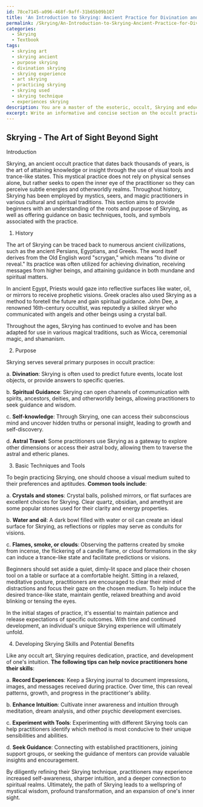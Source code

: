 ```yaml
---
id: 78ce7145-a096-468f-9aff-31b65b09b107
title: 'An Introduction to Skrying: Ancient Practice for Divination and Self-Discovery'
permalink: /Skrying/An-Introduction-to-Skrying-Ancient-Practice-for-Divination-and-Self-Discovery/
categories:
  - Skrying
  - Textbook
tags:
  - skrying art
  - skrying ancient
  - purpose skrying
  - divination skrying
  - skrying experience
  - art skrying
  - practicing skrying
  - skrying used
  - skrying technique
  - experiences skrying
description: You are a master of the esoteric, occult, Skrying and education, you have written many textbooks on the subject in ways that provide students with rich and deep understanding of the subject. You are being asked to write textbook-like sections on a topic and you do it with full context, explainability, and reliability in accuracy to the true facts of the topic at hand, in a textbook style that a student would easily be able to learn from, in a rich, engaging, and contextual way. Always include relevant context (such as formulas and history), related concepts, and in a way that someone can gain deep insights from.
excerpt: Write an informative and concise section on the occult practice of Skrying, suitable for inclusion in a grimoire, lesson, spellbook, or treatise. This section should cover the history, purpose, and basic techniques of Skrying, along with any important tools or symbols associated with the practice. Additionally, provide guidance for a novice practitioner on how to develop their Skrying skills and the potential benefits of mastering this art.
---
```


## Skrying - The Art of Sight Beyond Sight

Introduction

Skrying, an ancient occult practice that dates back thousands of years, is the art of attaining knowledge or insight through the use of visual tools and trance-like states. This mystical practice does not rely on physical senses alone, but rather seeks to open the inner eye of the practitioner so they can perceive subtle energies and otherworldly realms. Throughout history, Skrying has been employed by mystics, seers, and magic practitioners in various cultural and spiritual traditions. This section aims to provide beginners with an understanding of the roots and purpose of Skrying, as well as offering guidance on basic techniques, tools, and symbols associated with the practice.

1. History

The art of Skrying can be traced back to numerous ancient civilizations, such as the ancient Persians, Egyptians, and Greeks. The word itself derives from the Old English word "scrygan," which means "to divine or reveal." Its practice was often utilized for achieving divination, receiving messages from higher beings, and attaining guidance in both mundane and spiritual matters.

In ancient Egypt, Priests would gaze into reflective surfaces like water, oil, or mirrors to receive prophetic visions. Greek oracles also used Skrying as a method to foretell the future and gain spiritual guidance. John Dee, a renowned 16th-century occultist, was reputedly a skilled skryer who communicated with angels and other beings using a crystal ball.

Throughout the ages, Skrying has continued to evolve and has been adapted for use in various magical traditions, such as Wicca, ceremonial magic, and shamanism.

2. Purpose

Skrying serves several primary purposes in occult practice:

a. **Divination**: Skrying is often used to predict future events, locate lost objects, or provide answers to specific queries.

b. **Spiritual Guidance**: Skrying can open channels of communication with spirits, ancestors, deities, and otherworldly beings, allowing practitioners to seek guidance and wisdom.

c. **Self-knowledge**: Through Skrying, one can access their subconscious mind and uncover hidden truths or personal insight, leading to growth and self-discovery.

d. **Astral Travel**: Some practitioners use Skrying as a gateway to explore other dimensions or access their astral body, allowing them to traverse the astral and etheric planes.

3. Basic Techniques and Tools

To begin practicing Skrying, one should choose a visual medium suited to their preferences and aptitudes. **Common tools include**:

a. **Crystals and stones**: Crystal balls, polished mirrors, or flat surfaces are excellent choices for Skrying. Clear quartz, obsidian, and amethyst are some popular stones used for their clarity and energy properties.

b. **Water and oil**: A dark bowl filled with water or oil can create an ideal surface for Skrying, as reflections or ripples may serve as conduits for visions.

c. **Flames, smoke, or clouds**: Observing the patterns created by smoke from incense, the flickering of a candle flame, or cloud formations in the sky can induce a trance-like state and facilitate predictions or visions.

Beginners should set aside a quiet, dimly-lit space and place their chosen tool on a table or surface at a comfortable height. Sitting in a relaxed, meditative posture, practitioners are encouraged to clear their mind of distractions and focus their gaze on the chosen medium. To help induce the desired trance-like state, maintain gentle, relaxed breathing and avoid blinking or tensing the eyes.

In the initial stages of practice, it's essential to maintain patience and release expectations of specific outcomes. With time and continued development, an individual's unique Skrying experience will ultimately unfold.

4. Developing Skrying Skills and Potential Benefits

Like any occult art, Skrying requires dedication, practice, and development of one's intuition. **The following tips can help novice practitioners hone their skills**:

a. **Record Experiences**: Keep a Skrying journal to document impressions, images, and messages received during practice. Over time, this can reveal patterns, growth, and progress in the practitioner's ability.

b. **Enhance Intuition**: Cultivate inner awareness and intuition through meditation, dream analysis, and other psychic development exercises.

c. **Experiment with Tools**: Experimenting with different Skrying tools can help practitioners identify which method is most conducive to their unique sensibilities and abilities.

d. **Seek Guidance**: Connecting with established practitioners, joining support groups, or seeking the guidance of mentors can provide valuable insights and encouragement.

By diligently refining their Skrying technique, practitioners may experience increased self-awareness, sharper intuition, and a deeper connection to spiritual realms. Ultimately, the path of Skrying leads to a wellspring of mystical wisdom, profound transformation, and an expansion of one's inner sight.
